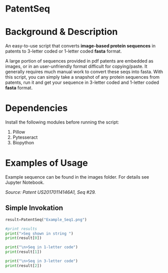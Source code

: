 # PatentSeq

# Background & Description

An easy-to-use script that converts **image-based protein sequences**
in patents to 3-letter coded or 1-letter coded **fasta** format.

A large portion of sequences provided in pdf patents are embedded as images, or in an user-unfriendly format difficult for copying/paste. It generally requires much manual work to convert these seqs into fasta. With this script, you can simply take a snapshot of any protein sequences from patents, run it and get your sequence in 3-letter coded and 1-letter coded **fasta** format.

# Dependencies

Install the following modules before running the script:
1. Pillow
2. Pytesseract
3. Biopython

# Examples of Usage
Example sequence can be found in the images folder. For details see Jupyter Notebook. 

*Source: Patent US20170114146A1, Seq #29.*

## Simple Invokation
```python
result=PatentSeq("Example_Seq1.png")

#print results
print(">Seq shown in string ")
print(result[0])

print("\n>Seq in 1-letter code")
print(result[1])

print("\n>Seq in 3-letter code")
print(result[2])
```
